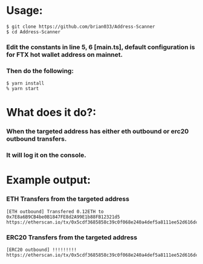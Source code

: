 # Usage:

```
$ git clone https://github.com/brian033/Address-Scanner
$ cd Address-Scanner
```

### Edit the constants in line 5, 6 [main.ts], default configuration is for FTX hot wallet address on mainnet.

### Then do the following:

```
$ yarn install
% yarn start
```

# What does it do?:

### When the targeted address has either eth outbound or erc20 outbound transfers.

### It will log it on the console.

# Example output:

### ETH Transfers from the targeted address

```
[ETH outbound] Transfered 0.12ETH to 0x7E8a6B9CB4be0B1847FE8d2A99E1b88FB12321d5
https://etherscan.io/tx/0x5cdf3685858c39c0f068e240a4def5a8111ee52d616dc00913c173ea555be640
```

### ERC20 Transfers from the targeted address

```
[ERC20 outbound] !!!!!!!!!
https://etherscan.io/tx/0x5cdf3685858c39c0f068e240a4def5a8111ee52d616dc00913c173ea555be640
```
